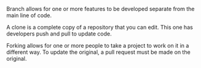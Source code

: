Branch allows for one or more features to be developed separate from the main line of code.

A clone is a complete copy of a repository that you can edit. This one has developers push and pull to update code.

Forking allows for one or more people to take a project to work on it in a different way. To update the original, a pull request must be made on the original.
